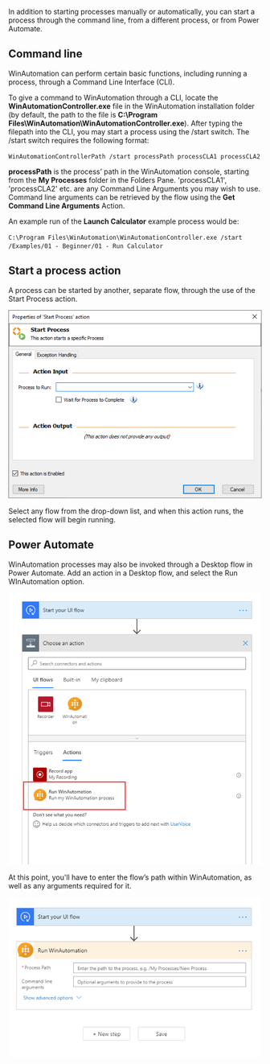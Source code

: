 In addition to starting processes manually or automatically, you can start a process through the command line, from a different process, or from Power Automate.

## Command line

WinAutomation can perform certain basic functions, including running a process, through a Command Line Interface (CLI).

To give a command to WinAutomation through a CLI, locate the **WinAutomationController.exe** file in the WinAutomation installation folder (by default, the path to the file is **C:\Program Files\WinAutomation\WinAutomationController.exe**). After typing the filepath into the CLI, you may start a process using the /start switch. The /start switch requires the following format:

`WinAutomationControllerPath /start processPath processCLA1 processCLA2`

**processPath** is the process’ path in the WinAutomation console, starting from the **My Processes** folder in the Folders Pane. 'processCLA1', 'processCLA2' etc. are any Command Line Arguments you may wish to use. Command line arguments can be retrieved by the flow using the **Get Command Line Arguments** Action.

An example run of the **Launch Calculator** example process would be:

`C:\Program Files\WinAutomation\WinAutomationController.exe /start /Examples/01 - Beginner/01 - Run Calculator`

## Start a process action

A process can be started by another, separate flow, through the use of the Start Process action.

![Screenshot of the properties of 'start process' action dialog.](..\media\start-process-action-properties.png)

Select any flow from the drop-down list, and when this action runs, the selected flow will begin running.

## Power Automate

WinAutomation processes may also be invoked through a Desktop flow in Power Automate. Add an action in a Desktop flow, and select the Run WInAutomation option.

![Screenshot of the run winautomation desktop flow action.](..\media\run-winautomation-ui-flows-action.png)

At this point, you'll have to enter the flow’s path within WinAutomation, as well as any arguments required for it.

![Screenshot of the run winautomation desktop flow properties.](..\media\run-winautomation-ui-flows-properties.png)
